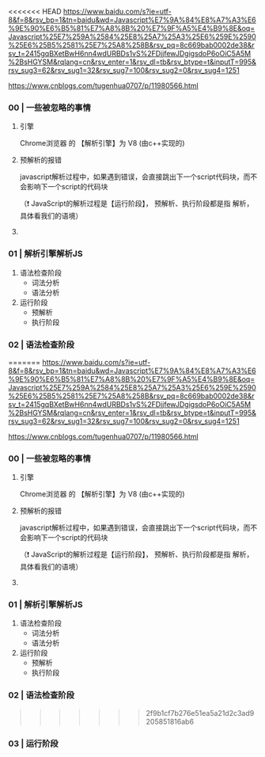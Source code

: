 <<<<<<< HEAD
https://www.baidu.com/s?ie=utf-8&f=8&rsv_bp=1&tn=baidu&wd=Javascript%E7%9A%84%E8%A7%A3%E6%9E%90%E6%B5%81%E7%A8%8B%20%E7%9F%A5%E4%B9%8E&oq=Javascript%25E7%259A%2584%25E8%25A7%25A3%25E6%259E%2590%25E6%25B5%2581%25E7%25A8%258B&rsv_pq=8c669bab0002de38&rsv_t=2415gqBXetBwH6nn4wdURBDs1vS%2FDjjfewJDgigsdoP6oOiC5A5M%2BsHGYSM&rqlang=cn&rsv_enter=1&rsv_dl=tb&rsv_btype=t&inputT=995&rsv_sug3=62&rsv_sug1=32&rsv_sug7=100&rsv_sug2=0&rsv_sug4=1251



https://www.cnblogs.com/tugenhua0707/p/11980566.html

### 00 | 一些被忽略的事情

1. 引擎

   Chrome浏览器 的 【解析引擎】为 V8 (由c++实现的)

2. 预解析的报错

   javascript解析过程中，如果遇到错误，会直接跳出下一个script代码块，而不会影响下一个script的代码块

   （❗ JavaScript的解析过程是【运行阶段】， 预解析、执行阶段都是指 解析， 具体看我们的语境）

3. 

### 01 | 解析引擎解析JS

1. 语法检查阶段
   - 词法分析
   - 语法分析
2. 运行阶段
   - 预解析
   - 执行阶段

### 02 | 语法检查阶段

=======
https://www.baidu.com/s?ie=utf-8&f=8&rsv_bp=1&tn=baidu&wd=Javascript%E7%9A%84%E8%A7%A3%E6%9E%90%E6%B5%81%E7%A8%8B%20%E7%9F%A5%E4%B9%8E&oq=Javascript%25E7%259A%2584%25E8%25A7%25A3%25E6%259E%2590%25E6%25B5%2581%25E7%25A8%258B&rsv_pq=8c669bab0002de38&rsv_t=2415gqBXetBwH6nn4wdURBDs1vS%2FDjjfewJDgigsdoP6oOiC5A5M%2BsHGYSM&rqlang=cn&rsv_enter=1&rsv_dl=tb&rsv_btype=t&inputT=995&rsv_sug3=62&rsv_sug1=32&rsv_sug7=100&rsv_sug2=0&rsv_sug4=1251



https://www.cnblogs.com/tugenhua0707/p/11980566.html

### 00 | 一些被忽略的事情

1. 引擎

   Chrome浏览器 的 【解析引擎】为 V8 (由c++实现的)

2. 预解析的报错

   javascript解析过程中，如果遇到错误，会直接跳出下一个script代码块，而不会影响下一个script的代码块

   （❗ JavaScript的解析过程是【运行阶段】， 预解析、执行阶段都是指 解析， 具体看我们的语境）

3. 

### 01 | 解析引擎解析JS

1. 语法检查阶段
   - 词法分析
   - 语法分析
2. 运行阶段
   - 预解析
   - 执行阶段

### 02 | 语法检查阶段

>>>>>>> 2f9b1cf7b276e51ea5a21d2c3ad9205851816ab6
### 03 | 运行阶段